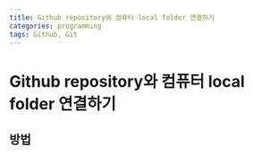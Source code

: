 ```yaml
---
title: Github repository와 컴퓨터 local folder 연결하기
categories: programming
tags: Github, Git
---
```


<!-- more -->

# Github repository와 컴퓨터 local folder 연결하기

## 방법




